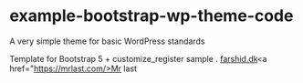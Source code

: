 # example-bootstrap-wp-theme-code
A very simple theme for basic WordPress standards

Template for Bootstrap 5 + customize_register sample
.
<a href="http://farshid.dk">farshid.dk</a><a href="https://mrlast.com/>Mr last</a>
